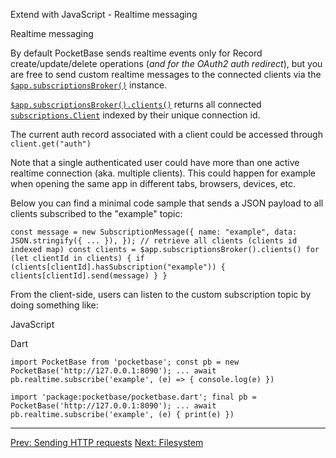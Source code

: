 Extend with JavaScript - Realtime messaging

Realtime messaging

By default PocketBase sends realtime events only for Record create/update/delete operations (_and for the OAuth2 auth redirect_), but you are free to send custom realtime messages to the connected clients via the [`$app.subscriptionsBroker()`](/jsvm/functions/_app.subscriptionsBroker.html) instance.

[`$app.subscriptionsBroker().clients()`](/jsvm/interfaces/subscriptions.Broker.html#clients) returns all connected [`subscriptions.Client`](/jsvm/interfaces/subscriptions.Client.html) indexed by their unique connection id.

The current auth record associated with a client could be accessed through `client.get("auth")`

Note that a single authenticated user could have more than one active realtime connection (aka. multiple clients). This could happen for example when opening the same app in different tabs, browsers, devices, etc.

Below you can find a minimal code sample that sends a JSON payload to all clients subscribed to the "example" topic:

    const message = new SubscriptionMessage({ name: "example", data: JSON.stringify({ ... }), }); // retrieve all clients (clients id indexed map) const clients = $app.subscriptionsBroker().clients() for (let clientId in clients) { if (clients[clientId].hasSubscription("example")) { clients[clientId].send(message) } }

From the client-side, users can listen to the custom subscription topic by doing something like:

JavaScript

Dart

    import PocketBase from 'pocketbase'; const pb = new PocketBase('http://127.0.0.1:8090'); ... await pb.realtime.subscribe('example', (e) => { console.log(e) })

    import 'package:pocketbase/pocketbase.dart'; final pb = PocketBase('http://127.0.0.1:8090'); ... await pb.realtime.subscribe('example', (e) { print(e) })

* * *

[Prev: Sending HTTP requests](./js-sending-http-requests.md) [Next: Filesystem](./js-filesystem.md)